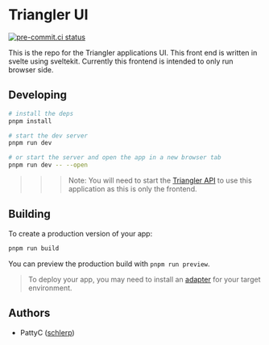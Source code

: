 # Triangler UI

[![pre-commit.ci status](https://results.pre-commit.ci/badge/github/schlerp/triangler-ui/main.svg)](https://results.pre-commit.ci/latest/github/schlerp/triangler-ui/main)

This is the repo for the Triangler applications UI.
This front end is written in svelte using sveltekit.
Currently this frontend is intended to only run browser side.

## Developing

```bash
# install the deps
pnpm install

# start the dev server
pnpm run dev

# or start the server and open the app in a new browser tab
pnpm run dev -- --open
```

> > > Note: You will need to start the [Triangler API](https://github.com/schlerp/triangler-api) to use this application as this is only the frontend.

## Building

To create a production version of your app:

```bash
pnpm run build
```

You can preview the production build with `pnpm run preview`.

> To deploy your app, you may need to install an [adapter](https://kit.svelte.dev/docs/adapters) for your target environment.

## Authors

- PattyC ([schlerp](https://github.com/schlerp))
